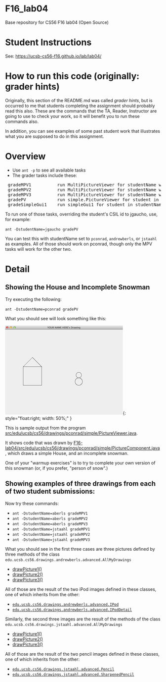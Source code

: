 # F16_lab04

Base repository for CS56 F16 lab04 (Open Source)

# Student Instructions

See: https://ucsb-cs56-f16.github.io/lab/lab04/

# How to run this code (originally: grader hints)

Originally, this section of the README.md was called *grader hints*, but is occurred to me that
students completing the assignment should probably read this also.    These are the commands
that the TA, Reader, Instructor are going to use to check your work, so it will benefit you to
run these commands also.

In addition, you can see examples of some past student work that illustrates what you are supposed 
to do in this assignment.

# Overview

* Use <code>ant -p</code> to see all available tasks
* The grader tasks include these:

<pre>
 gradeMPV1          run MultiPictureViewer for studentName with arg 1
 gradeMPV2          run MultiPictureViewer for studentName with arg 2
 gradeMPV3          run MultiPictureViewer for studentName with arg 3
 gradePV            run simple.PictureViewer for student in studentName property
 gradeSimpleGui1    run simpleGui1 for student in studentName property
</pre>

To run one of those tasks, overriding the student's CSIL id to jgaucho, use, for example:

<code>ant -DstudentName=jgaucho gradePV</code>

You can test this with studentName set to <code>pconrad</code>, <code>andrewberls</code>, or <code>jstaahl</code> as examples.   All of those should work on pconrad, though only the MPV tasks will work for the other two.

# Detail

## Showing the House and Incomplete Snowman

Try executing the following:

<code>ant -DstudentName=pconrad gradePV</code>

What you should see will look something like this:

![Sample output from ant -DstudentName=pconrad gradePV](README_images/ant-DstudentName_pconrad_gradePV-30.png){: style="float:right; width: 50%;" }

This is sample output from the program [src/edu/ucsb/cs56/drawings/pconrad/simple/PictureViewer.java](https://github.com/UCSB-CS56-F16/F16-lab04/blob/master/src/edu/ucsb/cs56/drawings/pconrad/simple/PictureViewer.java).

It shows code that was drawn by [F16-lab04/src/edu/ucsb/cs56/drawings/pconrad/simple/PictureComponent.java](https://github.com/UCSB-CS56-F16/F16-lab04/blob/master/src/edu/ucsb/cs56/drawings/pconrad/simple/PictureComponent.java), which draws a simple House, and an incomplete snowman.

One of your "warmup exercises" is to try to complete your own version of this snowman (or, if you prefer, "person of snow".)

## Showing examples of three drawings from each of  two  student submissions:

Now try these commands: 


* <code>ant -DstudentName=aberls gradeMPV1 </code>
* <code>ant -DstudentName=aberls gradeMPV2 </code>
* <code>ant -DstudentName=aberls gradeMPV3 </code>
* <code>ant -DstudentName=jstaahl gradeMPV1 </code>
* <code>ant -DstudentName=jstaahl gradeMPV2 </code>
* <code>ant -DstudentName=jstaahl gradeMPV3 </code>

What you should see in the first three cases are three pictures defined by three methods of the class `edu.ucsb.cs56.drawings.andrewberls.advanced.AllMyDrawings`

* [drawPicture1()](https://github.com/UCSB-CS56-F16/F16-lab04/blob/master/src/edu/ucsb/cs56/drawings/andrewberls/advanced/AllMyDrawings.java#L31)
* [drawPicture2()](https://github.com/UCSB-CS56-F16/F16-lab04/blob/master/src/edu/ucsb/cs56/drawings/andrewberls/advanced/AllMyDrawings.java#L49)
* [drawPicture3()](https://github.com/UCSB-CS56-F16/F16-lab04/blob/master/src/edu/ucsb/cs56/drawings/andrewberls/advanced/AllMyDrawings.java#L70)

All of those are the result of the two iPod images defined in these classes, one of which inherits from the other:

* [`edu.ucsb.cs56.drawings.andrewberls.advanced.IPod`](https://github.com/UCSB-CS56-F16/F16-lab04/blob/master/src/edu/ucsb/cs56/drawings/andrewberls/advanced/Ipod.java)
* [`edu.ucsb.cs56.drawings.andrewberls.advanced.IPodDetail`](https://github.com/UCSB-CS56-F16/F16-lab04/blob/master/src/edu/ucsb/cs56/drawings/andrewberls/advanced/IpodDetail.java)


Similarly, the second three images are the result of the methods of the class
`edu.ucsb.cs56.drawings.jstaahl.advanced.AllMyDrawings`

* [drawPicture1()](https://github.com/UCSB-CS56-F16/F16-lab04/blob/master/src/edu/ucsb/cs56/drawings/jstaahl/advanced/AllMyDrawings.java#L31)
* [drawPicture2()](https://github.com/UCSB-CS56-F16/F16-lab04/blob/master/src/edu/ucsb/cs56/drawings/jstaahl/advanced/AllMyDrawings.java#L71)
* [drawPicture3()](https://github.com/UCSB-CS56-F16/F16-lab04/blob/master/src/edu/ucsb/cs56/drawings/jstaahl/advanced/AllMyDrawings.java#L121)

All of those are the result of the two pencil images defined in these classes, one of which inherits from the other:

* [`edu.ucsb.cs56.drawings.jstaahl.advanced.Pencil`](https://github.com/UCSB-CS56-F16/F16-lab04/blob/master/src/edu/ucsb/cs56/drawings/jstaahl/advanced/Pencil.java)
* [`edu.ucsb.cs56.drawings.jstaahl.advanced.SharpenedPencil`](https://github.com/UCSB-CS56-F16/F16-lab04/blob/master/src/edu/ucsb/cs56/drawings/jstaahl/advanced/SharpenedPencil.java)



